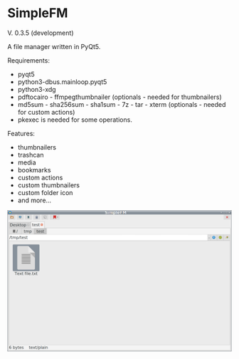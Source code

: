 # SimpleFM
V. 0.3.5 (development)

A file manager written in PyQt5.

Requirements:
- pyqt5
- python3-dbus.mainloop.pyqt5
- python3-xdg
- pdftocairo - ffmpegthumbnailer (optionals - needed for thumbnailers)
- md5sum - sha256sum - sha1sum - 7z - tar - xterm (optionals - needed for custom actions)
- pkexec is needed for some operations.

Features:
- thumbnailers
- trashcan
- media
- bookmarks
- custom actions
- custom thumbnailers
- custom folder icon
- and more...


![My image](https://github.com/frank038/SimpleFM/blob/main/screenshot1.png)
